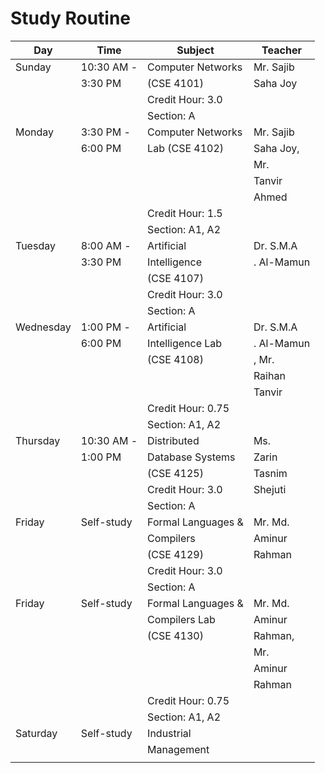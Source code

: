 # Study Routine

|   Day    |       Time      |       Subject       |  Teacher |
|----------|-----------------|---------------------|----------|
| Sunday   | 10:30 AM -      | Computer Networks   | Mr. Sajib |
|          | 3:30 PM         | (CSE 4101)          | Saha Joy |
|          |                 | Credit Hour: 3.0    |          |
|          |                 | Section: A          |          |
| Monday   | 3:30 PM -       | Computer Networks   | Mr. Sajib |
|          | 6:00 PM         | Lab (CSE 4102)      | Saha Joy,|
|          |                 |                     | Mr.      |
|          |                 |                     | Tanvir   |
|          |                 |                     | Ahmed    |
|          |                 | Credit Hour: 1.5    |          |
|          |                 | Section: A1, A2     |          |
| Tuesday  | 8:00 AM -       | Artificial          | Dr. S.M.A|
|          | 3:30 PM         | Intelligence        | . Al-Mamun|
|          |                 | (CSE 4107)          |          |
|          |                 | Credit Hour: 3.0    |          |
|          |                 | Section: A          |          |
| Wednesday| 1:00 PM -       | Artificial          | Dr. S.M.A|
|          | 6:00 PM         | Intelligence Lab    | . Al-Mamun|
|          |                 | (CSE 4108)          | , Mr.    |
|          |                 |                     | Raihan   |
|          |                 |                     | Tanvir   |
|          |                 | Credit Hour: 0.75   |          |
|          |                 | Section: A1, A2     |          |
| Thursday | 10:30 AM -      | Distributed         | Ms.      |
|          | 1:00 PM         | Database Systems    | Zarin    |
|          |                 | (CSE 4125)          | Tasnim   |
|          |                 | Credit Hour: 3.0    | Shejuti  |
|          |                 | Section: A          |          |
| Friday   | Self-study      | Formal Languages &  | Mr. Md.  |
|          |                 | Compilers           | Aminur   |
|          |                 | (CSE 4129)          | Rahman   |
|          |                 | Credit Hour: 3.0    |          |
|          |                 | Section: A          |          |
| Friday   | Self-study      | Formal Languages &  | Mr. Md.  |
|          |                 | Compilers Lab       | Aminur   |
|          |                 | (CSE 4130)          | Rahman,  |
|          |                 |                     | Mr.      |
|          |                 |                     | Aminur   |
|          |                 |                     | Rahman   |
|          |                 | Credit Hour: 0.75   |          |
|          |                 | Section: A1, A2     |          |
| Saturday | Self-study      | Industrial          |          |
|          |                 | Management          |          |
|          |
